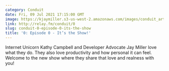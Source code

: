 ```yaml
---
category: Conduit
date: Fri, 09 Jul 2021 17:15:00 GMT
image: https://kjaymiller.s3-us-west-2.amazonaws.com/images/conduit_artwork.png
link: http://relay.fm/conduit/0
slug: conduit-0-episode-0-its-the-show
title: '0: Episode 0 - It’s the Show!'
---
```


Internet Unicorn Kathy Campbell and Developer Advocate Jay Miller love what they do. They also love productivity and how personal it can feel. Welcome to the new show where they share that love and realness with you!